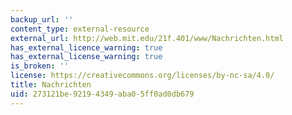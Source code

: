 ```yaml
---
backup_url: ''
content_type: external-resource
external_url: http://web.mit.edu/21f.401/www/Nachrichten.html
has_external_licence_warning: true
has_external_license_warning: true
is_broken: ''
license: https://creativecommons.org/licenses/by-nc-sa/4.0/
title: Nachrichten
uid: 273121be-9219-4349-aba0-5ff0ad0db679
---
```

